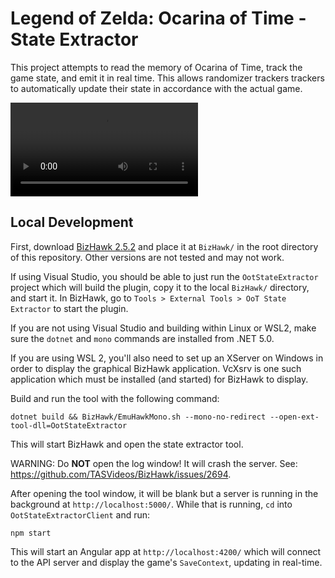 # Legend of Zelda: Ocarina of Time - State Extractor

This project attempts to read the memory of Ocarina of Time, track the game
state, and emit it in real time. This allows randomizer trackers trackers to
automatically update their state in accordance with the actual game.

![Demo](https://user-images.githubusercontent.com/11010321/113808278-8c140c00-971a-11eb-940f-ac97b2d0244d.mp4)

## Local Development

First, download
[BizHawk 2.5.2](https://github.com/TASVideos/BizHawk/releases/tag/2.5.2) and
place it at `BizHawk/` in the root directory of this repository. Other versions
are not tested and may not work.

If using Visual Studio, you should be able to just run the `OotStateExtractor`
project which will build the plugin, copy it to the local `BizHawk/` directory,
and start it.  In BizHawk, go to `Tools > External Tools > OoT State Extractor`
to start the plugin.

If you are not using Visual Studio and building within Linux or WSL2, make sure
the `dotnet` and `mono` commands are installed from .NET 5.0.

If you are using WSL 2, you'll also need to set up an XServer on Windows in
order to display the graphical BizHawk application. VcXsrv is one such
application which must be installed (and started) for BizHawk to display.

Build and run the tool with the following command:

```shell
dotnet build && BizHawk/EmuHawkMono.sh --mono-no-redirect --open-ext-tool-dll=OotStateExtractor
```

This will start BizHawk and open the state extractor tool.

WARNING: Do **NOT** open the log window! It will crash the server. See:
https://github.com/TASVideos/BizHawk/issues/2694.

After opening the tool window, it will be blank but a server is running in the background at
`http://localhost:5000/`. While that is running, `cd` into `OotStateExtractorClient` and run:

```shell
npm start
```

This will start an Angular app at `http://localhost:4200/` which will connect to the API server
and display the game's `SaveContext`, updating in real-time.
